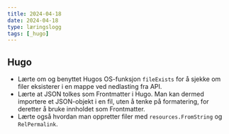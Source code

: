 ```yaml
---
title: 2024-04-18
date: 2024-04-18
type: læringslogg
tags: [_hugo]
---
```

## Hugo

* Lærte om og benyttet Hugos OS-funksjon `fileExists` for å sjekke om filer eksisterer i en mappe ved nedlasting fra API.
* Lærte at JSON tolkes som Frontmatter i Hugo. Man kan dermed importere et JSON-objekt i en fil, uten å tenke på formatering, for deretter å bruke innholdet som Frontmatter.
* Lærte også hvordan man oppretter filer med `resources.FromString` og `RelPermalink`.
